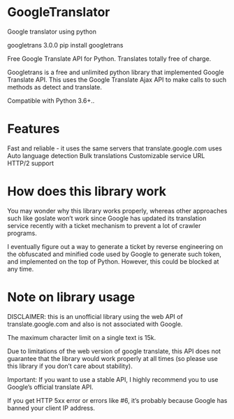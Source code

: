# GoogleTranslator
Google translator using python


googletrans 3.0.0
pip install googletrans

Free Google Translate API for Python. Translates totally free of charge.

Googletrans is a free and unlimited python library that implemented Google Translate API. This uses the Google Translate Ajax API to make calls to such methods as detect and translate.

Compatible with Python 3.6+..

# Features
Fast and reliable - it uses the same servers that translate.google.com uses
Auto language detection
Bulk translations
Customizable service URL
HTTP/2 support

# How does this library work
You may wonder why this library works properly, whereas other approaches such like goslate won’t work since Google has updated its translation service recently with a ticket mechanism to prevent a lot of crawler programs.

I eventually figure out a way to generate a ticket by reverse engineering on the obfuscated and minified code used by Google to generate such token, and implemented on the top of Python. However, this could be blocked at any time.

# Note on library usage
DISCLAIMER: this is an unofficial library using the web API of translate.google.com and also is not associated with Google.

The maximum character limit on a single text is 15k.

Due to limitations of the web version of google translate, this API does not guarantee that the library would work properly at all times (so please use this library if you don’t care about stability).

Important: If you want to use a stable API, I highly recommend you to use Google’s official translate API.

If you get HTTP 5xx error or errors like #6, it’s probably because Google has banned your client IP address.